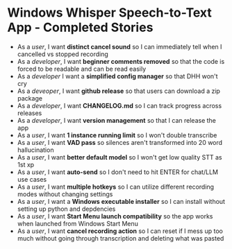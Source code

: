 # Windows Whisper Speech-to-Text App - Completed Stories

- As a *user*, I want **distinct cancel sound** so I can immediately tell when I cancelled vs stopped recording
- As a *developer*, I want **beginner comments removed** so that the code is forced to be readable and can be read easily
- As a *developer* I want a **simplified config manager** so that DHH won't cry
- As a *deveoper*, I want **github release** so that users can download a zip package
- As a *developer*, I want **CHANGELOG.md** so I can track progress across releases
- As a *developer*, I want **version management** so that I can release the app
- As a *user*, I want **1 instance running limit** so I won't double transcribe
- As a *user*, I want **VAD pass** so silences aren't transformed into 20 word hallucination
- As a *user*, I want **better default model** so I won't get low quality STT as 1st xp
- As a *user*, I want **auto-send** so I don't need to hit ENTER for chat/LLM use cases
- As a *user*, I want **multiple hotkeys** so I can utilize different recording modes without changing settings
- As a *user*, I want a **Windows executable installer** so I can install without setting up python and depdencies
- As a *user*, I want **Start Menu launch compatibility** so the app works when launched from Windows Start Menu
- As a *user*, I want **cancel recording action** so I can reset if I mess up too much without going through transcription and deleting what was pasted